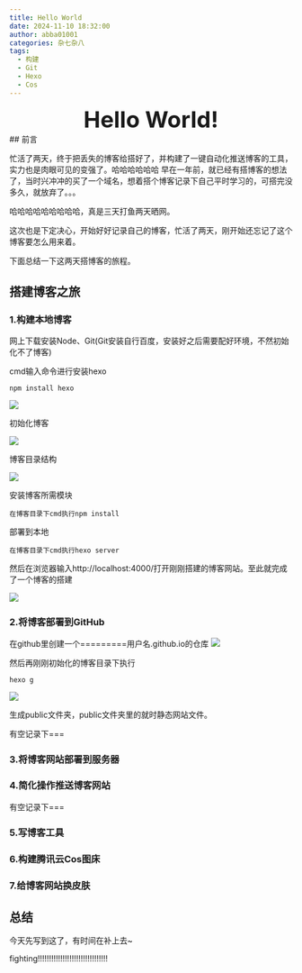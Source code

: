 ```yaml
---
title: Hello World
date: 2024-11-10 18:32:00
author: abba01001
categories: 杂七杂八
tags:
  - 构建
  - Git
  - Hexo
  - Cos
---
```

<div style="text-align: center; font-size: 40px; font-weight: bold;">
  Hello World!
</div>
## 前言



忙活了两天，终于把丢失的博客给搭好了，并构建了一键自动化推送博客的工具，实力也是肉眼可见的变强了。哈哈哈哈哈哈
早在一年前，就已经有搭博客的想法了，当时兴冲冲的买了一个域名，想着搭个博客记录下自己平时学习的，可搭完没多久，就放弃了。。。

哈哈哈哈哈哈哈哈哈，真是三天打鱼两天晒网。

这次也是下定决心，开始好好记录自己的博客，忙活了两天，刚开始还忘记了这个博客要怎么用来着。

下面总结一下这两天搭博客的旅程。

## 搭建博客之旅

### 1.构建本地博客

网上下载安装Node、Git(Git安装自行百度，安装好之后需要配好环境，不然初始化不了博客)

cmd输入命令进行安装hexo

```node
npm install hexo
```



![](https://abab01001-1318826377.cos.ap-guangzhou.myqcloud.com/BlogData/Image/202411101817724.png)

初始化博客

![](https://abab01001-1318826377.cos.ap-guangzhou.myqcloud.com/BlogData/Image/202411101817734.png)

博客目录结构

![](https://abab01001-1318826377.cos.ap-guangzhou.myqcloud.com/BlogData/Image/202411101817638.png)

安装博客所需模块

```
在博客目录下cmd执行npm install
```

部署到本地

```
在博客目录下cmd执行hexo server
```

然后在浏览器输入http://localhost:4000/打开刚刚搭建的博客网站。至此就完成了一个博客的搭建

![](https://abab01001-1318826377.cos.ap-guangzhou.myqcloud.com/BlogData/Image/202411101817497.png)

### 2.将博客部署到GitHub

在github里创建一个=========用户名.github.io的仓库
![](https://abab01001-1318826377.cos.ap-guangzhou.myqcloud.com/BlogData/Image/202411112120698.png)

然后再刚刚初始化的博客目录下执行

```hexo
hexo g
```



![](C:\Users\Administrator\Pictures\BlogImage\202411112125101.png)

生成public文件夹，public文件夹里的就时静态网站文件。


有空记录下===

### 3.将博客网站部署到服务器

### 4.简化操作推送博客网站

有空记录下===

### 5.写博客工具

### 6.构建腾讯云Cos图床

### 7.给博客网站换皮肤

## 总结

今天先写到这了，有时间在补上去~

fighting!!!!!!!!!!!!!!!!!!!!!!!!!!!!!!!
